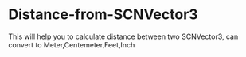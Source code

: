 # Distance-from-SCNVector3
This will help you to calculate distance between two SCNVector3, can convert to Meter,Centemeter,Feet,Inch
